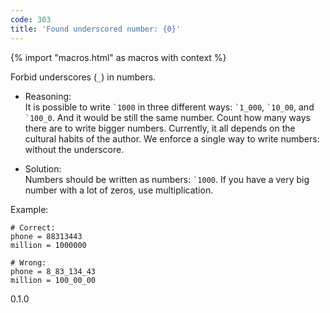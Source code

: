 ```yaml
---
code: 303
title: 'Found underscored number: {0}'
---
```


{% import "macros.html" as macros with context %}

Forbid underscores (`_`) in numbers.

  - Reasoning:  
    It is possible to write `` `1000 `` in three different ways:
    `` `1_000 ``, `` `10_00 ``, and `` `100_0 ``. And it would be still
    the same number. Count how many ways there are to write bigger
    numbers. Currently, it all depends on the cultural habits of the
    author. We enforce a single way to write numbers: without the
    underscore.

  - Solution:  
    Numbers should be written as numbers: `` `1000 ``. If you have a
    very big number with a lot of zeros, use multiplication.

Example:

    # Correct:
    phone = 88313443
    million = 1000000
    
    # Wrong:
    phone = 8_83_134_43
    million = 100_00_00

<div class="versionadded">

0.1.0

</div>